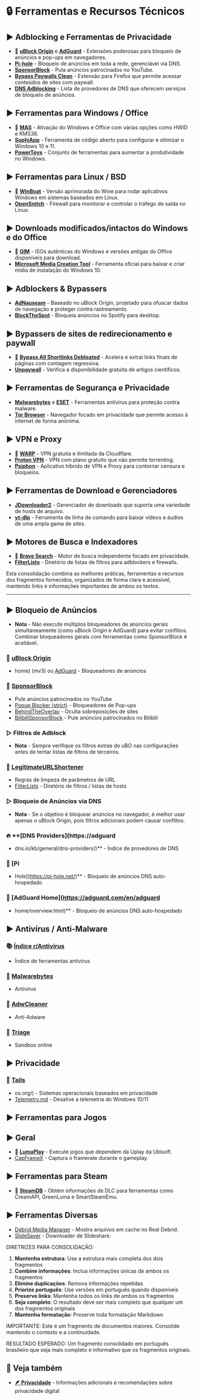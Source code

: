 # 🔒 Ferramentas e Recursos Técnicos

## ► Adblocking e Ferramentas de Privacidade

- 🌟 **[uBlock Origin](https://github.com/gorhill/uBlock#installation)** e **[AdGuard](https://adguard.com/en/adguard-home/overview.html)** - Extensões poderosas para bloqueio de anúncios e pop-ups em navegadores.
- **[Pi-hole](https://pi-hole.net/)** - Bloqueio de anúncios em toda a rede, gerenciável via DNS.
- **[SponsorBlock](https://sponsor.ajay.app/)** - Pula anúncios patrocinados no YouTube.
- **[Bypass Paywalls Clean](https://x.com/Magnolia1234B)** - Extensão para Firefox que permite acessar conteúdos de sites com paywall.
- **[DNS Adblocking](https://adguard-dns.io/kb/general/dns-providers/)** - Lista de provedores de DNS que oferecem serviços de bloqueio de anúncios.

## ► Ferramentas para Windows / Office

- 🌟 [**MAS**](https://github.com/massgravel/Microsoft-Activation-Scripts) - Ativação do Windows e Office com várias opções como HWID e KMS38.
- [**SophiApp**](https://github.com/Sophia-Community/SophiApp) - Ferramenta de código aberto para configurar e otimizar o Windows 10 e 11.
- [**PowerToys**](https://learn.microsoft.com/pt-br/windows/powertoys/) - Conjunto de ferramentas para aumentar a produtividade no Windows.

## ► Ferramentas para Linux / BSD

- 🌟 [**WinBoat**](https://github.com/TibixDev/winboat) - Versão aprimorada do Wine para rodar aplicativos Windows em sistemas baseados em Linux.
- [**OpenSnitch**](https://github.com/evilsocket/opensnitch) - Firewall para monitorar e controlar o tráfego de saída no Linux.

## ► Downloads modificados/intactos do Windows e do Office

- 🌟 [**GIM**](https://massgrave.dev/genuine-installation-media) - ISOs autênticas do Windows e versões antigas do Office disponíveis para download.
- [**Microsoft Media Creation Tool**](https://www.microsoft.com/pt-br/software-download/windows10) - Ferramenta oficial para baixar e criar mídia de instalação do Windows 10.

## ► Adblockers & Bypassers

- [**AdNauseam**](https://adnauseam.io/) - Baseado no uBlock Origin, projetado para ofuscar dados de navegação e proteger contra rastreamento.
- [**BlockTheSpot**](https://github.com/mrpond/BlockTheSpot) - Bloqueia anúncios no Spotify para desktop.

## ► Bypassers de sites de redirecionamento e paywall

- 🌟 [**Bypass All Shortlinks Debloated**](https://codeberg.org/Amm0ni4/bypass-all-shortlinks-debloated/) - Acelera e extrai links finais de páginas com contagem regressiva.
- [**Unpaywall**](https://unpaywall.org/products/extension) - Verifica a disponibilidade gratuita de artigos científicos.

## ► Ferramentas de Segurança e Privacidade

- [**Malwarebytes**](https://www.malwarebytes.com/) e [**ESET**](https://www.eset.com/) - Ferramentas antivírus para proteção contra malware.
- [**Tor Browser**](https://www.torproject.org/) - Navegador focado em privacidade que permite acesso à internet de forma anônima.

## ► VPN e Proxy

- 🌟 [**WARP**](https://one.one.one.one/) - VPN gratuita e ilimitada da Cloudflare.
- [**Proton VPN**](https://protonvpn.com) - VPN com plano gratuito que não permite torrenting.
- [**Psiphon**](https://psiphon.ca/) - Aplicativo híbrido de VPN e Proxy para contornar censura e bloqueios.

## ► Ferramentas de Download e Gerenciadores

- [**JDownloader2**](http://jdownloader.org/jdownloader2) - Gerenciador de downloads que suporta uma variedade de hosts de arquivo.
- [**yt-dlp**](https://github.com/yt-dlp/yt-dlp) - Ferramenta de linha de comando para baixar vídeos e áudios de uma ampla gama de sites.

## ► Motores de Busca e Indexadores

- 🌟 [**Brave Search**](https://search.brave.com/) - Motor de busca independente focado em privacidade.
- [**FilterLists**](https://filterlists.com/) - Diretório de listas de filtros para adblockers e firewalls.

Esta consolidação combina as melhores práticas, ferramentas e recursos dos fragmentos fornecidos, organizados de forma clara e acessível, mantendo links e informações importantes de ambos os textos.

---

## ► Bloqueio de Anúncios

- **Nota** - Não execute múltiplos bloqueadores de anúncios gerais simultaneamente (como uBlock Origin e AdGuard) para evitar conflitos. Combinar bloqueadores gerais com ferramentas como SponsorBlock é aceitável.

### 🌟 [uBlock Origin](https://github.com/gorhill/uBlock)

- home) (mv3) ou [AdGuard](https://github.com/AdguardTeam/AdguardBrowserExtension) - Bloqueadores de anúncios

### 🌟 [SponsorBlock](https://sponsor.ajay.app/)

- Pule anúncios patrocinados no YouTube
- [Popup Blocker (strict)](https://github.com/schomery/popup-blocker) - Bloqueadores de Pop-ups
- [BehindTheOverlay](https://github.com/NicolaeNMV/BehindTheOverlay) - Oculta sobreposições de sites
- [BilibiliSponsorBlock](https://github.com/hanydd/BilibiliSponsorBlock) - Pule anúncios patrocinados no Bilibili

### ▷ Filtros de Adblock

- **Nota** - Sempre verifique os filtros extras do uBO nas configurações antes de tentar listas de filtros de terceiros.

### 🌟 [LegitimateURLShortener](https://raw.githubusercontent.com/DandelionSprout/adfilt/refs/heads/master/LegitimateURLShortener.txt)

- Regras de limpeza de parâmetros de URL
- [FilterLists](https://filterlists.com/) - Diretório de filtros / listas de hosts

### ▷ Bloqueio de Anúncios via DNS

- **Nota** - Se o objetivo é bloquear anúncios no navegador, é melhor usar apenas o uBlock Origin, pois filtros adicionais podem causar conflitos.

### 🔥 **[DNS Providers](https://adguard

- dns.io/kb/general/dns-providers/)** - Índice de provedores de DNS

### 🌟 [Pi

- Hole](https://pi-hole.net/)** - Bloqueio de anúncios DNS auto-hospedado

### 🌟 [AdGuard Home](https://adguard.com/en/adguard

- home/overview.html)** - Bloqueio de anúncios DNS auto-hospedado

## ► Antivírus / Anti-Malware

### 📚 [Índice r/Antivirus](https://www.reddit.com/r/antivirus/wiki/index/)

- Índice de ferramentas antivírus

### 🌟 [Malwarebytes](https://www.malwarebytes.com/)

- Antivírus

### 🌟 [AdwCleaner](https://www.malwarebytes.com/adwcleaner/)

- Anti-Adware

### 🌟 [Triage](https://tria.ge/)

- Sandbox online

## ► Privacidade

### 🌟 [Tails](https://tails.net/)

- os.org/) - Sistemas operacionais baseados em privacidade
- [Telemetry.md](https://gist.github.com/ave9858/a2153957afb053f7d0e7ffdd6c3dcb89) - Desative a telemetria do Windows 10/11

## ► Ferramentas para Jogos

## ► Geral

- 🌟 [**LumaPlay**](https://cs.rin.ru/forum/viewtopic.php?f=29&t=67197&hilit=lumaplay) - Execute jogos que dependem da Uplay da Ubisoft.
- [CapFrameX](https://github.com/CXWorld/CapFrameX?tab=readme-ov-file) - Captura o framerate durante o gameplay.

## ► Ferramentas para Steam

- 🌟 [**SteamDB**](https://steamdb.info/extension/) - Obtém informações de DLC para ferramentas como CreamAPI, GreenLuma e SmartSteamEmu.

## ► Ferramentas Diversas

- [Debrid Media Manager](https://github.com/debridmediamanager/debrid-media-manager?tab=readme-ov-file) - Mostra arquivos em cache no Real Debrid.
- [SlideSaver](https://slidesaver.app/) - Downloader de Slideshare.

DIRETRIZES PARA CONSOLIDAÇÃO:
1. **Mantenha estrutura**: Use a estrutura mais completa dos dois fragmentos
2. **Combine informações**: Inclua informações únicas de ambos os fragmentos
3. **Elimine duplicações**: Remova informações repetidas
4. **Priorize português**: Use versões em português quando disponíveis
5. **Preserve links**: Mantenha todos os links de ambos os fragmentos
6. **Seja completo**: O resultado deve ser mais completo que qualquer um dos fragmentos originais
7. **Mantenha formatação**: Preserve toda formatação Markdown

IMPORTANTE: Este é um fragmento de documentos maiores. Consolide mantendo o contexto e a continuidade.

RESULTADO ESPERADO: Um fragmento consolidado em português brasileiro que seja mais completo e informativo que os fragmentos originais.


## 🔗 Veja também

- **[🪶 Privacidade](/vault/privacidade)** - Informações adicionais e recomendações sobre privacidade digital
